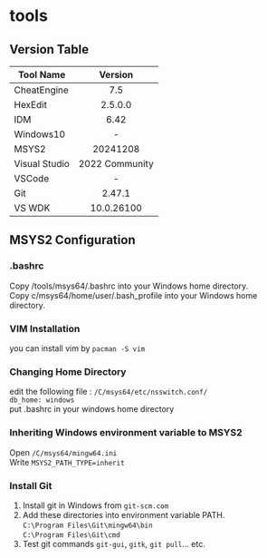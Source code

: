 # tools
## Version Table
| Tool Name     | Version       |
| ------------- |:-------------:|
| CheatEngine   | 7.5           |
| HexEdit       | 2.5.0.0       |
| IDM           | 6.42          |
| Windows10     | -             |
| MSYS2         | 20241208      |
| Visual Studio | 2022 Community|
| VSCode        | -             |
| Git           | 2.47.1        |
| VS WDK        | 10.0.26100    |

## MSYS2 Configuration
### .bashrc
Copy /tools/msys64/.bashrc into your Windows home directory.  
Copy c/msys64/home/user/.bash_profile into your Windows home directory.  
### VIM Installation
you can install vim by `pacman -S vim`  
### Changing Home Directory
edit the following file : `/C/msys64/etc/nsswitch.conf/`  
`db_home: windows`  
put .bashrc in your windows home directory  
### Inheriting Windows environment variable to MSYS2
Open `/C/msys64/mingw64.ini`  
Write `MSYS2_PATH_TYPE=inherit`
### Install Git
1. Install git in Windows from `git-scm.com`  
2. Add these directories into environment variable PATH.  
`C:\Program Files\Git\mingw64\bin`  
`C:\Program Files\Git\cmd`  
3. Test git commands `git-gui`, `gitk`, `git pull`... etc.
